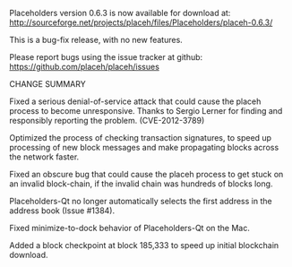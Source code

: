Placeholders version 0.6.3 is now available for download at:
  http://sourceforge.net/projects/placeh/files/Placeholders/placeh-0.6.3/

This is a bug-fix release, with no new features.

Please report bugs using the issue tracker at github:
  https://github.com/placeh/placeh/issues

CHANGE SUMMARY

Fixed a serious denial-of-service attack that could cause the
placeh process to become unresponsive. Thanks to Sergio Lerner
for finding and responsibly reporting the problem. (CVE-2012-3789)

Optimized the process of checking transaction signatures, to
speed up processing of new block messages and make propagating
blocks across the network faster.

Fixed an obscure bug that could cause the placeh process to get
stuck on an invalid block-chain, if the invalid chain was
hundreds of blocks long.

Placeholders-Qt no longer automatically selects the first address
in the address book (Issue #1384).

Fixed minimize-to-dock behavior of Placeholders-Qt on the Mac.

Added a block checkpoint at block 185,333 to speed up initial
blockchain download.
